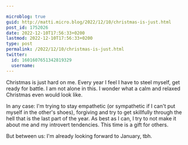 ```yaml
---

microblog: true
guid: http://matti.micro.blog/2022/12/10/christmas-is-just.html
post_id: 1752026
date: 2022-12-10T17:56:33+0200
lastmod: 2022-12-10T17:56:33+0200
type: post
permalink: /2022/12/10/christmas-is-just.html
twitter:
  id: 1601607651342819329
  username:
---
```

Christmas is just hard on me. Every year I feel I have to steel myself, get ready for battle. I am not alone in this. I wonder what a calm and relaxed Christmas even would look like.

In any case: I'm trying to stay empathetic (or sympathetic if I can't put myself in the other's shoes), forgiving and try to get skillfully through the hell that is the last part of the year. As best as I can, I try to not make it about me and my introvert tendencies. This time is a gift for others.

But between us: I'm already looking forward to January, tbh.
